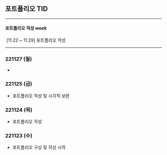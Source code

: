 ## 포트폴리오 TID



---

#### 포트폴리오 작성 week

​	[11.22 ~ 11.29] 포트폴리오 작성

---



### 221127 (월)

- 



### 221125 (금)

- 포트폴리오 작성 및 시각적 보완



### 221124 (목)

- 포트폴리오 작성



### 221123 (수)

- 포트폴리오 구상 및 작성 시작
